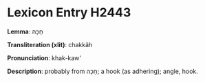 # Lexicon Entry H2443

**Lemma**: חַכָּה

**Transliteration (xlit)**: chakkâh

**Pronunciation**: khak-kaw'

**Description**:
probably from חָכָה; a hook (as adhering); angle, hook.
